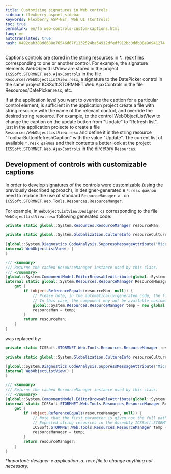 ```yaml
--- 
title: Customizing signatures in Web controls 
sidebar: flexberry-aspnet_sidebar 
keywords: Flexberry ASP-NET, Web UI (Controls) 
toc: true 
permalink: en/fa_web-controls-custom-captions.html 
lang: en 
autotranslated: true 
hash: 0492cab388d6688e76546d67f1132524ba54912dfedf912bc0ddb08e90941274 
--- 
```


Captions controls are stored in the string resources in *.. resx files corresponding to one or another control. 
For example, the signature elements WebObjectListView are stored in the project `ICSSoft.STORMNET.Web.AjaxControls` in the file `Resources/WebObjectListView.resx`, 
a signature to the DatePicker control in the same project ICSSoft.STORMNET.Web.AjaxControls in the file Resources/DatePicker.resx, etc. 

If at the application level you want to override the caption for a particular control element, is sufficient in the application project create a file with string resource with the name of the relevant control, and override the desired string resource. 
For example, to the control WebObjectListView to change the caption on the update button from "Update" to "Refresh list", just in the application proiecte to create a file `Resources/WebObjectListView.resx` 
and define it in the string resource "ToolbarButtonRefreshCaption" with the value "Update". 
The current list of available `*.resx файлов` and their contents a better look at the project `ICSSoft.STORMNET.Web.AjaxControls` in the directory `Resources`. 

## Development of controls with customizable captions 

In order to develop signatures of the controls were customizable (using the previously described approach), in designer-generated e `*.resx файлов` need to replace the use of standard `ResourceManager-a ` on `ICSSoft.STORMNET.Web.Tools.Resources.ResourceManger`. 

For example, in `WebObjectListView.Designer.cs` corresponding to the file `WebObjectListView.resx` following generated code: 

```csharp
private static global::System.Resources.ResourceManager resourceMan;
        
private static global::System.Globalization.CultureInfo resourceCulture;

[global::System.Diagnostics.CodeAnalysis.SuppressMessageAttribute("Microsoft.Performance", "CA1811:AvoidUncalledPrivateCode")]
internal WebObjectListView() {
}

/// <summary> 
/// Returns the cached ResourceManager instance used by this class. 
/// </summary> 
[global::System.ComponentModel.EditorBrowsableAttribute(global::System.ComponentModel.EditorBrowsableState.Advanced)]
internal static global::System.Resources.ResourceManager ResourceManager {
	get {
		if (object.ReferenceEquals(resourceMan, null)) {
		    // Please note, in the automatically-generated code, the first parameter is given the full path to the *.the. resx file, including the namespace. 
			// In this case, the component may not be available customization of the signatures. 
			global::System.Resources.ResourceManager temp = new global::System.Resources.ResourceManager("ICSSoft.STORMNET.Web.AjaxControls.Resources.WebObjectListView", typeof(WebObjectListView).Assembly);
			resourceMan = temp;
		}
		return resourceMan;
	}
}

``` 

was replaced by: 

```csharp
private static ICSSoft.STORMNET.Web.Tools.Resources.ResourceManager resourceManager;

private static global::System.Globalization.CultureInfo resourceCulture;

[global::System.Diagnostics.CodeAnalysis.SuppressMessageAttribute("Microsoft.Performance", "CA1811:AvoidUncalledPrivateCode")]
internal WebObjectListView() {
}

/// <summary> 
/// Returns the cached ResourceManager instance used by this class. 
/// </summary> 
[global::System.ComponentModel.EditorBrowsableAttribute(global::System.ComponentModel.EditorBrowsableState.Advanced)]
internal static ICSSoft.STORMNET.Web.Tools.Resources.ResourceManager ResourceManager {
	get {
		if (object.ReferenceEquals(resourceManager, null)) {
		    // Note that the first parameter is given not the full path *.the. resx file and a path relative to the Resources directory. 
			// Expected string resources in the Assembly ICSSoft.STORMNET.Web.AjaxControls, and applied nahodatsa application in the Resources directory in the file WebObjectListView.resx. 
			ICSSoft.STORMNET.Web.Tools.Resources.ResourceManager temp = new ICSSoft.STORMNET.Web.Tools.Resources.ResourceManager("WebObjectListView", typeof(WebObjectListView).Assembly);
			resourceManager = temp;
		}
		return resourceManager;
	}
}
``` 

**Important: designer-e application *.a. resx file to change anything not necessary.** 



